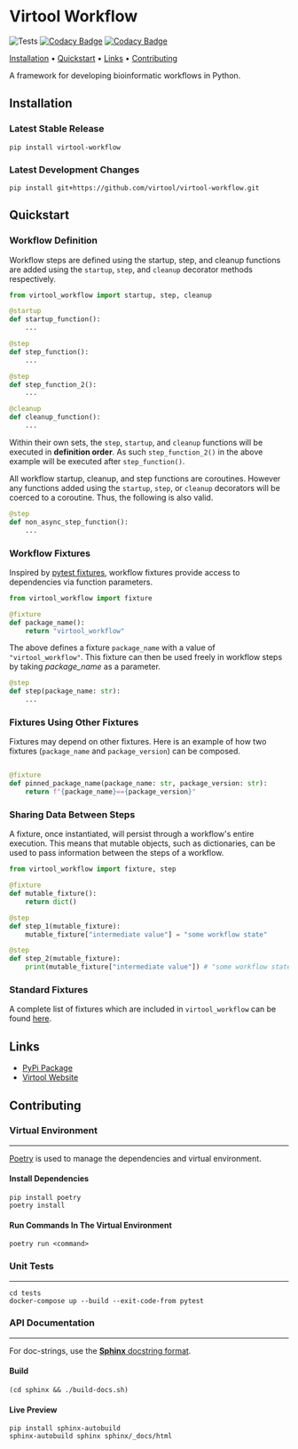 # Virtool Workflow

![Tests](https://github.com/virtool/virtool-workflow/workflows/Tests/badge.svg?branch=master)
[![Codacy Badge](https://app.codacy.com/project/badge/Grade/1bf01ed0b27040cc92b4ad2380e650d5)](https://www.codacy.com/gh/virtool/virtool-workflow/dashboard?utm_source=github.com&amp;utm_medium=referral&amp;utm_content=virtool/virtool-workflow&amp;utm_campaign=Badge_Grade)
[![Codacy Badge](https://app.codacy.com/project/badge/Coverage/1bf01ed0b27040cc92b4ad2380e650d5)](https://www.codacy.com/gh/virtool/virtool-workflow/dashboard?utm_source=github.com&utm_medium=referral&utm_content=virtool/virtool-workflow&utm_campaign=Badge_Coverage)



<p>
  <a href="#installation">Installation</a> •
  <a href="#quickstart">Quickstart</a> •
  <a href="#links">Links</a> •
  <a href="#contributing">Contributing</a> 
</p>


A framework for developing bioinformatic workflows in Python.


## Installation

### Latest Stable Release

```shell script
pip install virtool-workflow
```

### Latest Development Changes

```shell script
pip install git+https://github.com/virtool/virtool-workflow.git
```

## Quickstart

### Workflow Definition

Workflow steps are defined using the startup, step, and 
cleanup functions are added using the `startup`, `step`, and `cleanup` decorator methods 
respectively. 


```python
from virtool_workflow import startup, step, cleanup

@startup
def startup_function():
    ...

@step 
def step_function():
    ...

@step
def step_function_2():
    ...

@cleanup
def cleanup_function():
    ...
```

Within their own sets, the `step`, `startup`, and `cleanup` functions will be executed in **definition order**. As such
`step_function_2()` in the above example will be executed after `step_function()`.

All workflow startup, cleanup, and step functions are coroutines. However
any functions added using the `startup`, `step`, or `cleanup` decorators will
be coerced to a coroutine. Thus, the following is also valid.  

```python
@step
def non_async_step_function():
    ...
```

### Workflow Fixtures

Inspired by [pytest fixtures](https://docs.pytest.org/en/2.8.7/fixture.html),  workflow fixtures provide access to dependencies via function parameters.

```python
from virtool_workflow import fixture

@fixture
def package_name():
    return "virtool_workflow"
```

The above defines a fixture `package_name` with a value of `"virtool_workflow"`. This fixture can then be used freely 
in workflow steps by taking *package_name* as a parameter.
```python
@step
def step(package_name: str):
    ...
```


### Fixtures Using Other Fixtures

Fixtures may depend on other fixtures. Here is an example of how two fixtures (`package_name` and `package_version`) can be composed.

```python

@fixture
def pinned_package_name(package_name: str, package_version: str):
    return f"{package_name}=={package_version}"
```

### Sharing Data Between Steps

A fixture, once instantiated, will persist through a workflow's entire execution. This means that mutable objects,  such as dictionaries, can be used to pass information between the steps of a workflow.

```python
from virtool_workflow import fixture, step

@fixture
def mutable_fixture():
    return dict()

@step
def step_1(mutable_fixture):
    mutable_fixture["intermediate value"] = "some workflow state"

@step
def step_2(mutable_fixture):
    print(mutable_fixture["intermediate value"]) # "some workflow state" 
```

### Standard Fixtures

A complete list of fixtures which are included in `virtool_workflow` can be found [here](virtool_workflow/fixtures/README.md).

## Links

* [PyPi Package](https://pypi.org/project/virtool-workflow/)
* [Virtool Website](https://www.virtool.ca/)

## Contributing

### Virtual Environment

---

[Poetry](https://python-poetry.org/) is used to manage the dependencies and virtual environment.

#### Install Dependencies

```shell script
pip install poetry
poetry install
```

#### Run Commands In The Virtual Environment

```shell script
poetry run <command>
```

### Unit Tests

---

```shell script
cd tests
docker-compose up --build --exit-code-from pytest
```

### API Documentation

---

For doc-strings, use the [**Sphinx** docstring format](https://sphinx-rtd-tutorial.readthedocs.io/en/latest/docstrings.html).

#### Build

```shell script
(cd sphinx && ./build-docs.sh)
```

#### Live Preview

```
pip install sphinx-autobuild
sphinx-autobuild sphinx sphinx/_docs/html
```

